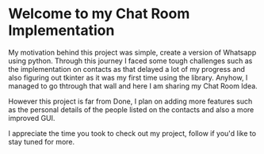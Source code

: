 # **Welcome to my Chat Room Implementation**

My motivation behind this project was simple, create a version of Whatsapp using python.
Through this journey I faced some tough challenges such as the implementation on contacts as that delayed a lot of my progress and also figuring out tkinter as it was my first time using the library.
Anyhow, I managed to go thtrough that wall and here I am sharing my Chat Room Idea.

However this project is far from Done, I plan on adding more features such as the personal details of the people listed on the contacts and also a more improved GUI.

I appreciate the time you took to check out my project, follow if you'd like to stay tuned for more.
